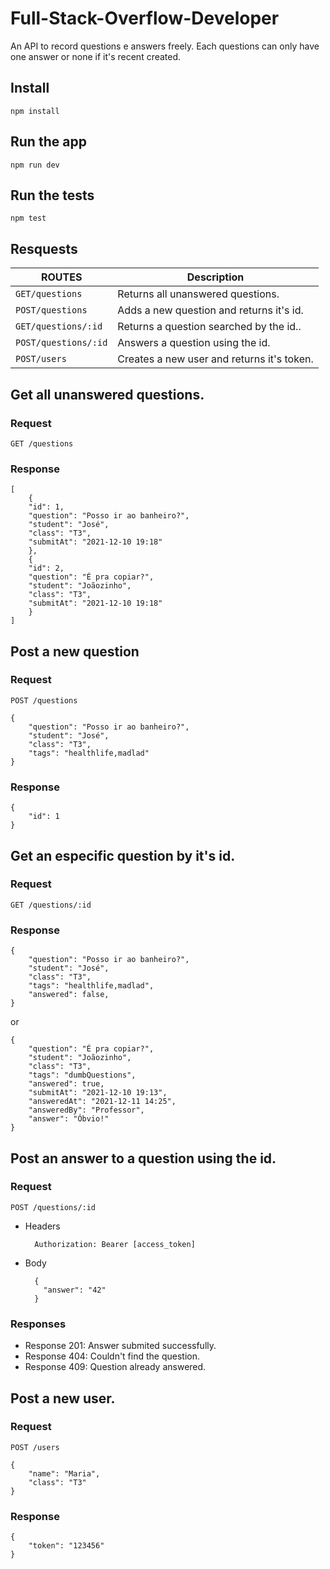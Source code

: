 # Full-Stack-Overflow-Developer

An API to record questions e answers freely. Each questions can only have one answer or none if it's recent created.

## Install

    npm install

## Run the app

    npm run dev

## Run the tests

    npm test

## Resquests

| ROUTES               | Description                                |
| -------------------- | ------------------------------------------ |
| `GET/questions`      | Returns all unanswered questions.          |
| `POST/questions`     | Adds a new question and returns it's id.   |
| `GET/questions/:id`  | Returns a question searched by the id..    |
| `POST/questions/:id` | Answers a question using the id.           |
| `POST/users`         | Creates a new user and returns it's token. |

## Get all unanswered questions.

### Request

`GET /questions`

### Response

    [
        {
        "id": 1,
        "question": "Posso ir ao banheiro?",
        "student": "José",
        "class": "T3",
        "submitAt": "2021-12-10 19:18"
        },
        {
        "id": 2,
        "question": "É pra copiar?",
        "student": "Joãozinho",
        "class": "T3",
        "submitAt": "2021-12-10 19:18"
        }
    ]

## Post a new question

### Request

`POST /questions`

    {
        "question": "Posso ir ao banheiro?",
        "student": "José",
        "class": "T3",
        "tags": "healthlife,madlad"
    }

### Response

    {
        "id": 1
    }

## Get an especific question by it's id.

### Request

`GET /questions/:id`

### Response

    {
        "question": "Posso ir ao banheiro?",
        "student": "José",
        "class": "T3",
        "tags": "healthlife,madlad",
        "answered": false,
    }

or

    {
        "question": "É pra copiar?",
        "student": "Joãozinho",
        "class": "T3",
        "tags": "dumbQuestions",
        "answered": true,
        "submitAt": "2021-12-10 19:13",
        "answeredAt": "2021-12-11 14:25",
        "answeredBy": "Professor",
        "answer": "Óbvio!"
    }

## Post an answer to a question using the id.

### Request

`POST /questions/:id`

- Headers

        Authorization: Bearer [access_token]

- Body

        {
          "answer": "42"
        }

### Responses

- Response 201: Answer submited successfully.
- Response 404: Couldn't find the question.
- Response 409: Question already answered.

## Post a new user.

### Request

`POST /users`

    {
        "name": "Maria",
        "class": "T3"
    }

### Response

    {
        "token": "123456"
    }
